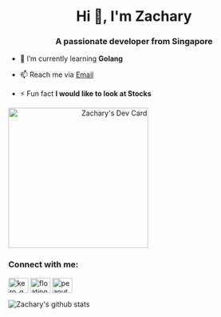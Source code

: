 <h1 align="center">Hi 👋, I'm Zachary</h1>
<h3 align="center">A passionate developer from Singapore</h3>


- 🌱 I’m currently learning **Golang**

- 📫 Reach me via [Email](mailto:zac.hong01@gmail.com)

- ⚡ Fun fact **I would like to look at Stocks**

<a align="right" href="https://app.daily.dev/ZazzyDictionary"><img src="https://api.daily.dev/devcards/2264d9a5c5cf46eca1a549d8af118616.png?r=3og" width="280" alt="Zachary's Dev Card"/></a>

<h3 align="left">Connect with me:</h3>
<p align="left">
<a href="https://twitter.com/kero_gg" target="blank"><img align="center" src="https://cdn.jsdelivr.net/npm/simple-icons@3.0.1/icons/twitter.svg" alt="kero_gg" height="30" width="40" /></a>
<a href="https://codeforces.com/profile/floatingflower" target="blank"><img align="center" src="https://cdn.jsdelivr.net/npm/simple-icons@3.0.1/icons/codeforces.svg" alt="floatingflower" height="30" width="40" /></a>
<a href="https://leetcode.com/peanutkidde" target="blank"><img align="center" src="https://cdn.jsdelivr.net/npm/simple-icons@3.0.1/icons/leetcode.svg" alt="peanutkidde" height="30" width="40" /></a>
</p>

![Zachary's github stats](https://github-readme-stats.vercel.app/api?username=ZacharyHRQ&show_icons=true&theme=vue-dark)


